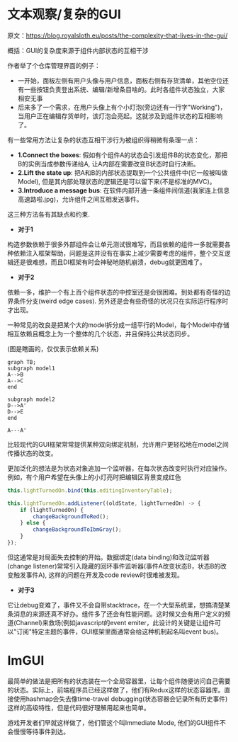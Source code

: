 # 文本观察/复杂的GUI

原文：https://blog.royalsloth.eu/posts/the-complexity-that-lives-in-the-gui/

概括：GUI的复杂度来源于组件内部状态的互相干涉

作者举了个仓库管理界面的例子：

+ 一开始，面板左侧有用户头像与用户信息，面板右侧有存货清单，其他空位还有一些按钮负责登出系统、编辑/新增条目啥的。此时各组件状态独立，大家相安无事
+ 后来多了一个需求，在用户头像上有个小灯泡(旁边还有一行字"Working")，当用户正在编辑存货单时，该灯泡会亮起。这就涉及到组件状态的互相影响了。

有一些常用方法让复杂的状态互相干涉行为被组织得稍微有条理一点：

+ **1.Connect the boxes**: 假如有个组件A的状态会引发组件B的状态变化，那把B的实例当成参数传递给A, 让A内部在需要改变B状态时自行决断。
+ **2.Lift the state up**: 把A和B的内部状态提取到一个公共组件中(它一般被叫做Model), 但是其内部处理状态的逻辑还是可以留下来(不是标准的MVC)。
+ **3.Introduce a message bus**: 在软件内部开通一条组件间信道(我家连上信息高速路啦.jpg)，允许组件之间互相发送事件。

这三种方法各有其缺点和约束.

+ **对于1**

构造参数依赖于很多外部组件会让单元测试很难写，而且依赖的组件一多就需要各种依赖注入框架帮助，问题是这并没有在事实上减少需要考虑的组件，整个交互逻辑还是很难想，而且DI框架有时会神秘地随机崩溃，debug就更困难了。

+ **对于2**

依赖一多，维护一个有上百个组件状态的中控室还是会很困难。到处都有奇怪的边界条件分支(weird edge cases). 另外还是会有些奇怪的状况只在实际运行程序时才出现。

一种常见的改良是把某个大的model拆分成一组平行的Model，每个Model中存储相互依赖且概念上为一个整体的几个状态，并且保持公共状态同步。

(图是瞎画的，仅仅表示依赖关系)

```mermaid
graph TB;
subgraph model1
A-->B
A-->C
end

subgraph model2
D-->A'
D-->E
end

A---A'
```

比较现代的GUI框架常常提供某种双向绑定机制，允许用户更轻松地在model之间传播状态的改变。

更加泛化的想法是为状态对象追加一个监听器，在每次状态改变时执行对应操作。例如，有个用户希望在头像上的小灯亮时把编辑区背景变成红色

```javascript
this.lightTurnedOn.bind(this.editingInventoryTable);

this.lightTurnedOn.addListener((oldState, lightTurnedOn) -> {
    if (lightTurnedOn) {
        changeBackgroundToRed();
    } else {
        changeBackgroundToIbmGray();
    }
});
```

但这通常是对局面失去控制的开始。数据绑定(data binding)和改动监听器(change listener)常常引入隐藏的回环事件监听器(事件A改变状态B，状态B的改变触发事件A), 这样的问题在开发及code review时很难被发现。

+ **对于3**

它让debug变难了，事件又不会自带stacktrace，在一个大型系统里，想搞清楚某条消息的来源还真不好办。组件多了还会有性能问题。这时候又会有用户定义的频道(Channel)来救场(例如javascript的event emiter，此设计的关键是让组件可以"订阅"特定主题的事件，GUI框架里面通常会给这种机制起名叫event bus)。

# ImGUI

最简单的做法是把所有的状态装在一个全局容器里，让每个组件随便访问自己需要的状态。实际上，前端程序员已经这样做了，他们有Redux这样的状态容器库。直接使用hashmap会失去像time-travel debugging(状态容器会记录所有历史事件)这样的高级特性，但是代码很好理解用起来也简单。

游戏开发者们早就这样做了，他们管这个叫Immediate Mode, 他们的GUI组件不会慢慢等待事件到达。